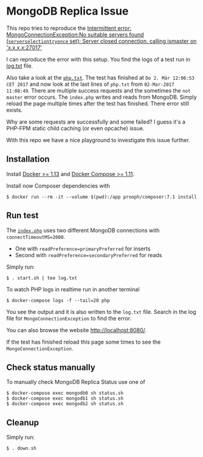 # MongoDB Replica Issue
This repo tries to reproduce the [Intermittent error: MongoConnectionException:No suitable servers found (`serverselectiontryonce` set): Server closed connection. calling ismaster on 'x.x.x.x:27017'](https://github.com/mongodb/mongo-php-driver/issues/532)

I can reproduce the error with this setup. You find the logs of a test run in [log.txt](log.txt) file. 

Also take a look at the [`php.txt`](php.txt). The test has finished at `Do 2. Mär 12:06:53 CET 2017` and now look at the 
last lines of `php.txt` from `02-Mar-2017 11:08:49`. There are multiple success requests and the sometimes the `not master` 
error occurs. The `index.php` writes and reads from MongoDB. Simply reload the page multiple times after the test has finished.
There error still exists.

Why are some requests are successfully and some failed? I guess it's a PHP-FPM static child caching (or even opcache) issue.

With this repo we have a nice playground to investigate this issue further.

## Installation
Install [Docker >= 1.13](https://docs.docker.com/engine/installation/linux/ubuntu/) 
and [Docker Compose >= 1.11](https://docs.docker.com/compose/install/). 

Install now Composer dependencies with

```
$ docker run --rm -it --volume $(pwd):/app prooph/composer:7.1 install
```

## Run test
The [`index.php`](public/index.php) uses two different MongoDB connections with `connectTimeoutMS=2000`.

* One with `readPreference=primaryPreferred` for inserts
* Second with `readPreference=secondaryPreferred` for reads

Simply run:

```
$ . start.sh | tee log.txt
```

To watch PHP logs in realtime run in another terminal 

```
$ docker-compose logs -f --tail=20 php
```

You see the output and it is also written to the `log.txt` file. Search in the log file for `MongoConnectionException` to find the error.

You can also browse the website [http://localhost:8080/](http://localhost:8080/). 

If the test has finished reload this page some times to see the `MongoConnectionException`.

## Check status manually
To manually check MongoDB Replica Status use one of

```
$ docker-compose exec mongodb0 sh status.sh
$ docker-compose exec mongodb1 sh status.sh
$ docker-compose exec mongodb2 sh status.sh
```

## Cleanup
Simply run:

```
$ . down.sh
```
